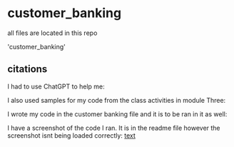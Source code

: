 # customer_banking

all files are located in this repo

'customer_banking'

## citations ##

I had to use ChatGPT to help me:

I also used samples for my code from the class activities in module Three:

I wrote my code in the customer banking file and it is to be ran in it as well: 

I have a screenshot of the code I ran. It is in the  readme file however the screenshot isnt being loaded correctly: 
[text](<ScreenShot working code>)